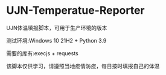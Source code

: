 # UJN-Temperatue-Reporter
UJN体温填报脚本，可用于生产环境的版本


测试环境:Windows 10 21H2 + Python 3.9


需要的库有:execjs + requests


该脚本仅供学习，请遵照当地疫情防疫，每日按时填报自己的体温
